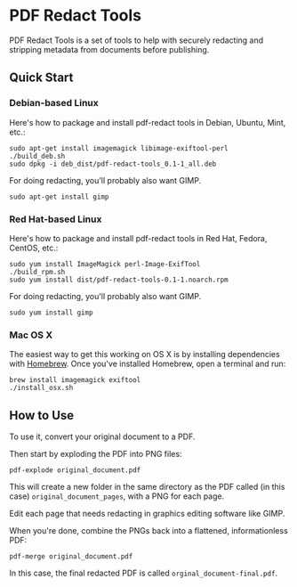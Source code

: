 # PDF Redact Tools

PDF Redact Tools is a set of tools to help with securely redacting and stripping metadata from documents before publishing.

## Quick Start

### Debian-based Linux

Here's how to package and install pdf-redact tools in Debian, Ubuntu, Mint, etc.:

    sudo apt-get install imagemagick libimage-exiftool-perl
    ./build_deb.sh
    sudo dpkg -i deb_dist/pdf-redact-tools_0.1-1_all.deb

For doing redacting, you'll probably also want GIMP.

    sudo apt-get install gimp

### Red Hat-based Linux

Here's how to package and install pdf-redact tools in Red Hat, Fedora, CentOS, etc.:

    sudo yum install ImageMagick perl-Image-ExifTool
    ./build_rpm.sh
    sudo yum install dist/pdf-redact-tools-0.1-1.noarch.rpm

For doing redacting, you'll probably also want GIMP.

    sudo yum install gimp

### Mac OS X

The easiest way to get this working on OS X is by installing dependencies with [Homebrew](http://brew.sh/). Once you've installed Homebrew, open a terminal and run:

    brew install imagemagick exiftool
    ./install_osx.sh

## How to Use

To use it, convert your original document to a PDF.

Then start by exploding the PDF into PNG files:

    pdf-explode original_document.pdf

This will create a new folder in the same directory as the PDF called (in this case) `original_document_pages`, with a PNG for each page.

Edit each page that needs redacting in graphics editing software like GIMP.

When you're done, combine the PNGs back into a flattened, informationless PDF:

    pdf-merge original_document.pdf

In this case, the final redacted PDF is called `orginal_document-final.pdf`.
